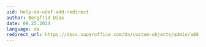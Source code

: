 ```yaml
---
uid: help-da-udef-add-redirect
author: Bergfrid Dias
date: 09.25.2024
language: da
redirect_url: https://docs.superoffice.com/da/custom-objects/admin/add-udef.html
---
```


